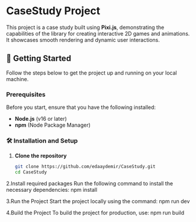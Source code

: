 # CaseStudy Project

This project is a case study built using **Pixi.js**, demonstrating the capabilities of the library for creating interactive 2D games and animations. It showcases smooth rendering and dynamic user interactions.

## 🚀 Getting Started

Follow the steps below to get the project up and running on your local machine.

### Prerequisites

Before you start, ensure that you have the following installed:
- **Node.js** (v16 or later)
- **npm** (Node Package Manager)


### 🛠 Installation and Setup

1. **Clone the repository**
   ```bash
   git clone https://github.com/edaaydemir/CaseStudy.git
   cd CaseStudy
   ```

2.Install required packages
Run the following command to install the necessary dependencies: 
npm install 

3.Run the Project
Start the project locally using the command:
npm run dev

4.Build the Project
To build the project for production, use:
npm run build
